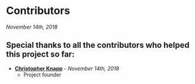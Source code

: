 # Contributors
*November 14th, 2018*

## Special thanks to all the contributors who helped this project so far:
* [**Christopher Knapp**](http://wesley.edu/faculty-staff/faculty-staff-directory/christopher-d-knapp) - *November 14th, 2018*
  * Project founder
